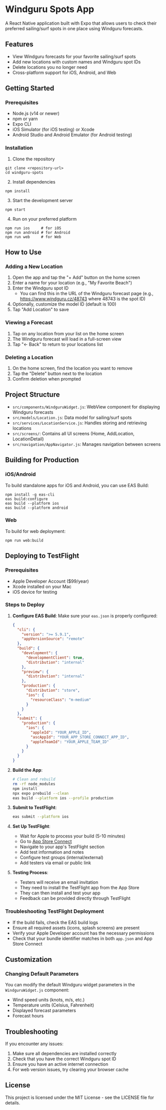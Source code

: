 # Windguru Spots App

A React Native application built with Expo that allows users to check their preferred sailing/surf spots in one place using Windguru forecasts.

## Features

- View Windguru forecasts for your favorite sailing/surf spots
- Add new locations with custom names and Windguru spot IDs
- Delete locations you no longer need
- Cross-platform support for iOS, Android, and Web

## Getting Started

### Prerequisites

- Node.js (v14 or newer)
- npm or yarn
- Expo CLI
- iOS Simulator (for iOS testing) or Xcode
- Android Studio and Android Emulator (for Android testing)

### Installation

1. Clone the repository
```
git clone <repository-url>
cd windguru-spots
```

2. Install dependencies
```
npm install
```

3. Start the development server
```
npm start
```

4. Run on your preferred platform
```
npm run ios     # for iOS
npm run android # for Android
npm run web     # for Web
```

## How to Use

### Adding a New Location

1. Open the app and tap the "+ Add" button on the home screen
2. Enter a name for your location (e.g., "My Favorite Beach")
3. Enter the Windguru spot ID
   - You can find this in the URL of the Windguru forecast page (e.g., https://www.windguru.cz/48743 where 48743 is the spot ID)
4. Optionally, customize the model ID (default is 100)
5. Tap "Add Location" to save

### Viewing a Forecast

1. Tap on any location from your list on the home screen
2. The Windguru forecast will load in a full-screen view
3. Tap "← Back" to return to your locations list

### Deleting a Location

1. On the home screen, find the location you want to remove
2. Tap the "Delete" button next to the location
3. Confirm deletion when prompted

## Project Structure

- `src/components/WindguruWidget.js`: WebView component for displaying Windguru forecasts
- `src/models/Location.js`: Data model for sailing/surf spots
- `src/services/LocationService.js`: Handles storing and retrieving locations
- `src/screens/`: Contains all UI screens (Home, AddLocation, LocationDetail)
- `src/navigation/AppNavigator.js`: Manages navigation between screens

## Building for Production

### iOS/Android

To build standalone apps for iOS and Android, you can use EAS Build:

```
npm install -g eas-cli
eas build:configure
eas build --platform ios
eas build --platform android
```

### Web

To build for web deployment:

```
npm run web:build
```

## Deploying to TestFlight

### Prerequisites

- Apple Developer Account ($99/year)
- Xcode installed on your Mac
- iOS device for testing

### Steps to Deploy

1. **Configure EAS Build**:
   Make sure your `eas.json` is properly configured:
   ```json
   {
     "cli": {
       "version": ">= 5.9.1",
       "appVersionSource": "remote"
     },
     "build": {
       "development": {
         "developmentClient": true,
         "distribution": "internal"
       },
       "preview": {
         "distribution": "internal"
       },
       "production": {
         "distribution": "store",
         "ios": {
           "resourceClass": "m-medium"
         }
       }
     },
     "submit": {
       "production": {
         "ios": {
           "appleId": "YOUR_APPLE_ID",
           "ascAppId": "YOUR_APP_STORE_CONNECT_APP_ID",
           "appleTeamId": "YOUR_APPLE_TEAM_ID"
         }
       }
     }
   }
   ```

2. **Build the App**:
   ```bash
   # Clean and rebuild
   rm -rf node_modules
   npm install
   npx expo prebuild --clean
   eas build --platform ios --profile production
   ```

3. **Submit to TestFlight**:
   ```bash
   eas submit --platform ios
   ```

4. **Set Up TestFlight**:
   - Wait for Apple to process your build (5-10 minutes)
   - Go to [App Store Connect](https://appstoreconnect.apple.com)
   - Navigate to your app's TestFlight section
   - Add test information and notes
   - Configure test groups (internal/external)
   - Add testers via email or public link

5. **Testing Process**:
   - Testers will receive an email invitation
   - They need to install the TestFlight app from the App Store
   - They can then install and test your app
   - Feedback can be provided directly through TestFlight

### Troubleshooting TestFlight Deployment

- If the build fails, check the EAS build logs
- Ensure all required assets (icons, splash screens) are present
- Verify your Apple Developer account has the necessary permissions
- Check that your bundle identifier matches in both `app.json` and App Store Connect

## Customization

### Changing Default Parameters

You can modify the default Windguru widget parameters in the `WindguruWidget.js` component:

- Wind speed units (knots, m/s, etc.)
- Temperature units (Celsius, Fahrenheit)
- Displayed forecast parameters
- Forecast hours

## Troubleshooting

If you encounter any issues:

1. Make sure all dependencies are installed correctly
2. Check that you have the correct Windguru spot ID
3. Ensure you have an active internet connection
4. For web version issues, try clearing your browser cache

## License

This project is licensed under the MIT License - see the LICENSE file for details.
